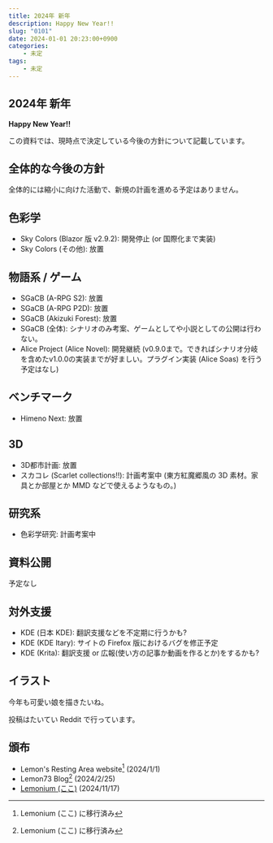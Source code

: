 ```yaml
---
title: 2024年 新年
description: Happy New Year!!
slug: "0101"
date: 2024-01-01 20:23:00+0900
categories:
    - 未定
tags:
    - 未定
---
```


## 2024年 新年

**Happy New Year!!**

この資料では、現時点で決定している今後の方針について記載しています。

## 全体的な今後の方針

全体的には縮小に向けた活動で、新規の計画を進める予定はありません。

## 色彩学

- Sky Colors (Blazor 版 v2.9.2): 開発停止 (or 国際化まで実装)
- Sky Colors (その他): 放置

## 物語系 / ゲーム

- SGaCB (A-RPG S2): 放置
- SGaCB (A-RPG P2D): 放置
- SGaCB (Akizuki Forest): 放置
- SGaCB (全体): シナリオのみ考案、ゲームとしてや小説としての公開は行わない。
- Alice Project (Alice Novel): 開発継続
(v0.9.0まで。できればシナリオ分岐を含めたv1.0.0の実装までが好ましい。プラグイン実装 (Alice Soas) を行う予定はなし)

## ベンチマーク

- Himeno Next: 放置

## 3D

- 3D都市計画: 放置
- スカコレ (Scarlet collections!!): 計画考案中
(東方紅魔郷風の 3D 素材。家具とか部屋とか MMD などで使えるようなもの。)

## 研究系

- 色彩学研究: 計画考案中

## 資料公開

予定なし

## 対外支援

- KDE (日本 KDE): 翻訳支援などを不定期に行うかも?
- KDE (KDE Itary): サイトの Firefox 版におけるバグを修正予定
- KDE (Krita): 翻訳支援 or 広報(使い方の記事か動画を作るとか)をするかも?

## イラスト

今年も可愛い娘を描きたいね。

投稿はたいてい Reddit で行っています。

## 頒布

- Lemon's Resting Area website[^new-website] (2024/1/1)
- Lemon73 Blog[^new-website] (2024/2/25)
- [Lemonium (ここ)](./) (2024/11/17)

[^new-website]: Lemonium (ここ) に移行済み
